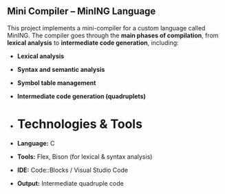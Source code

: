 ## Mini Compiler – MinING Language

This project implements a mini-compiler for a custom language called MinING.
The compiler goes through the **main phases of compilation**, from **lexical analysis** to **intermediate code generation**, including:

- **Lexical analysis**
- **Syntax and semantic analysis**
- **Symbol table management**
- **Intermediate code generation (quadruplets)**

- # Technologies & Tools

- **Language:** C  
- **Tools:** Flex, Bison (for lexical & syntax analysis)  
- **IDE:** Code::Blocks / Visual Studio Code  
- **Output:** Intermediate quadruple code

